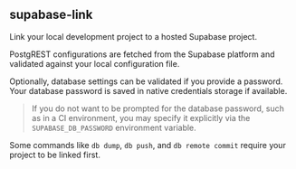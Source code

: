 ## supabase-link

Link your local development project to a hosted Supabase project.

PostgREST configurations are fetched from the Supabase platform and validated against your local configuration file.

Optionally, database settings can be validated if you provide a password. Your database password is saved in native credentials storage if available.

> If you do not want to be prompted for the database password, such as in a CI environment, you may specify it explicitly via the `SUPABASE_DB_PASSWORD` environment variable.

Some commands like `db dump`, `db push`, and `db remote commit` require your project to be linked first.
